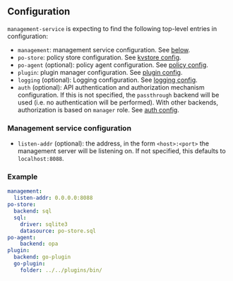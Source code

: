 ## Configuration

`management-service` is expecting to find the following top-level entries in
configuration:

- `management`: management service configuration. See [below](#management-service-configuration).
- `po-store`: policy store configuration. See [kvstore config](/kvstore/README.md#Configuration).
- `po-agent` (optional): policy agent configuration. See [policy config](/policy/README.md#Configuration).
- `plugin`: plugin manager configuration. See [plugin config](/vts/pluginmanager/README.md#Configuration).
- `logging` (optional): Logging configuration. See [logging config](/vts/log/README.md#Configuration).
- `auth` (optional): API authentication and authorization mechanism
  configuration. If this is not specified, the `passthrough` backend will be
  used (i.e. no authentication will be performed). With other backends,
  authorization is based on `manager` role. See [auth
  config](/auth/README.md#Configuration).

### Management service configuration

- `listen-addr` (optional): the address, in the form `<host>:<port>` the
  management server will be listening on. If not specified, this defaults to
  `localhost:8088`.

### Example

```yaml
management:
  listen-addr: 0.0.0.0:8088
po-store:
  backend: sql
  sql:
    driver: sqlite3
    datasource: po-store.sql
po-agent:
    backend: opa
plugin:
  backend: go-plugin
  go-plugin:
    folder: ../../plugins/bin/
```
